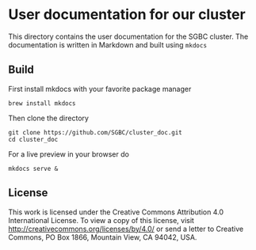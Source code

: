 # User documentation for our cluster

This directory contains the user documentation for the SGBC cluster.
The documentation is written in Markdown and built using `mkdocs`

## Build

First install mkdocs with your favorite package manager

```
brew install mkdocs
```

Then clone the directory

```
git clone https://github.com/SGBC/cluster_doc.git
cd cluster_doc
```

For a live preview in your browser do

```
mkdocs serve &
```

## License

This work is licensed under the Creative Commons Attribution 4.0 International
License. To view a copy of this license, visit
http://creativecommons.org/licenses/by/4.0/ or send a letter to Creative
Commons, PO Box 1866, Mountain View, CA 94042, USA.
